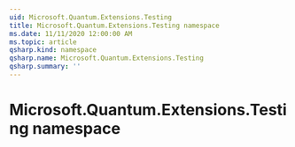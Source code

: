 ```yaml
---
uid: Microsoft.Quantum.Extensions.Testing
title: Microsoft.Quantum.Extensions.Testing namespace
ms.date: 11/11/2020 12:00:00 AM
ms.topic: article
qsharp.kind: namespace
qsharp.name: Microsoft.Quantum.Extensions.Testing
qsharp.summary: ''
---
```


# Microsoft.Quantum.Extensions.Testing namespace



